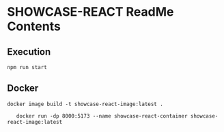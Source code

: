 # SHOWCASE-REACT ReadMe Contents

## Execution

```
npm run start
```

## Docker

```
docker image build -t showcase-react-image:latest .
```

```
   docker run -dp 8000:5173 --name showcase-react-container showcase-react-image:latest
```
